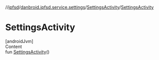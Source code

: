 //[ipfsd](../../index.md)/[danbroid.ipfsd.service.settings](../index.md)/[SettingsActivity](index.md)/[SettingsActivity](-settings-activity.md)



# SettingsActivity  
[androidJvm]  
Content  
fun [SettingsActivity](-settings-activity.md)()  



